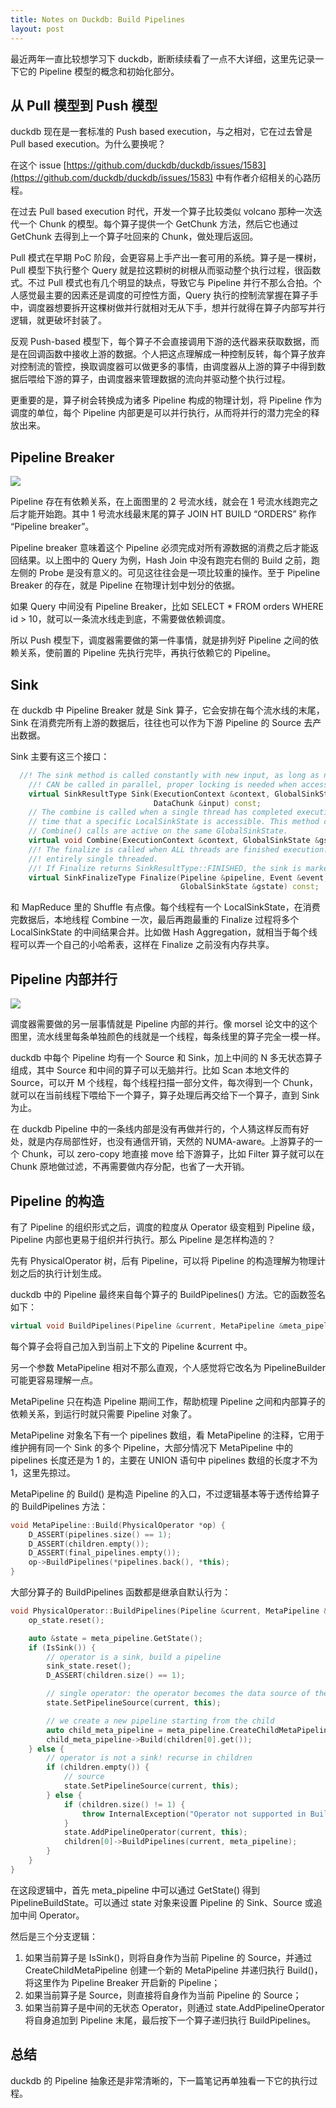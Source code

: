 ```yaml
---
title: Notes on Duckdb: Build Pipelines
layout: post
---
```


最近两年一直比较想学习下 duckdb，断断续续看了一点不大详细，这里先记录一下它的 Pipeline 模型的概念和初始化部分。

## 从 Pull 模型到 Push 模型

duckdb 现在是一套标准的 Push based execution，与之相对，它在过去曾是 Pull based execution。为什么要换呢？

在这个 issue [https://github.com/duckdb/duckdb/issues/1583](https://github.com/duckdb/duckdb/issues/1583) 中有作者介绍相关的心路历程。

在过去 Pull based execution 时代，开发一个算子比较类似 volcano 那种一次迭代一个 Chunk 的模型。每个算子提供一个 GetChunk 方法，然后它也通过 GetChunk 去得到上一个算子吐回来的 Chunk，做处理后返回。

Pull 模式在早期 PoC 阶段，会更容易上手产出一套可用的系统。算子是一棵树，Pull 模型下执行整个 Query 就是拉这颗树的树根从而驱动整个执行过程，很函数式。不过 Pull 模式也有几个明显的缺点，导致它与 Pipeline 并行不那么合拍。个人感觉最主要的因素还是调度的可控性方面，Query 执行的控制流掌握在算子手中，调度器想要拆开这棵树做并行就相对无从下手，想并行就得在算子内部写并行逻辑，就更破坏封装了。

反观 Push-based 模型下，每个算子不会直接调用下游的迭代器来获取数据，而是在回调函数中接收上游的数据。个人把这点理解成一种控制反转，每个算子放弃对控制流的管控，换取调度器可以做更多的事情，由调度器从上游的算子中得到数据后喂给下游的算子，由调度器来管理数据的流向并驱动整个执行过程。

更重要的是，算子树会转换成为诸多 Pipeline 构成的物理计划，将 Pipeline 作为调度的单位，每个 Pipeline 内部更是可以并行执行，从而将并行的潜力完全的释放出来。

## Pipeline Breaker

![](/images/2023-02-25-duckdb-build-pipeline/Screen_Shot_2023-02-20_at_22.20.12.png)

Pipeline 存在有依赖关系，在上面图里的 2 号流水线，就会在 1 号流水线跑完之后才能开始跑。其中 1 号流水线最末尾的算子 JOIN HT BUILD “ORDERS” 称作 “Pipeline breaker”。

Pipeline breaker 意味着这个 Pipeline 必须完成对所有源数据的消费之后才能返回结果。以上图中的 Query 为例，Hash Join 中没有跑完右侧的 Build 之前，跑左侧的 Probe 是没有意义的。可见这往往会是一项比较重的操作。至于 Pipeline Breaker 的存在，就是 Pipeline 在物理计划中划分的依据。

如果 Query 中间没有 Pipeline Breaker，比如 SELECT * FROM orders WHERE id > 10，就可以一条流水线走到底，不需要做依赖调度。

所以 Push 模型下，调度器需要做的第一件事情，就是排列好 Pipeline 之间的依赖关系，使前置的 Pipeline 先执行完毕，再执行依赖它的 Pipeline。

## Sink

在 duckdb 中 Pipeline Breaker 就是 Sink 算子，它会安排在每个流水线的末尾，Sink 在消费完所有上游的数据后，往往也可以作为下游 Pipeline 的 Source 去产出数据。

Sink 主要有这三个接口：

``` c++
  //! The sink method is called constantly with new input, as long as new input is available. Note that this method
	//! CAN be called in parallel, proper locking is needed when accessing data inside the GlobalSinkState.
	virtual SinkResultType Sink(ExecutionContext &context, GlobalSinkState &gstate, LocalSinkState &lstate,
	                            DataChunk &input) const;
	// The combine is called when a single thread has completed execution of its part of the pipeline, it is the final
	// time that a specific LocalSinkState is accessible. This method can be called in parallel while other Sink() or
	// Combine() calls are active on the same GlobalSinkState.
	virtual void Combine(ExecutionContext &context, GlobalSinkState &gstate, LocalSinkState &lstate) const;
	//! The finalize is called when ALL threads are finished execution. It is called only once per pipeline, and is
	//! entirely single threaded.
	//! If Finalize returns SinkResultType::FINISHED, the sink is marked as finished
	virtual SinkFinalizeType Finalize(Pipeline &pipeline, Event &event, ClientContext &context,
	                                  GlobalSinkState &gstate) const;
```

和 MapReduce 里的 Shuffle 有点像。每个线程有一个 LocalSinkState，在消费完数据后，本地线程 Combine 一次，最后再跑最重的 Finalize 过程将多个 LocalSinkState 的中间结果合并。比如做 Hash Aggregation，就相当于每个线程可以弄一个自己的小哈希表，这样在 Finalize 之前没有内存共享。

## Pipeline 内部并行

![](/images/2023-02-25-duckdb-build-pipeline/Screen_Shot_2023-02-20_at_22.28.25.png)

调度器需要做的另一层事情就是 Pipeline 内部的并行。像 morsel 论文中的这个图里，流水线里每条单独颜色的线就是一个线程，每条线里的算子完全一模一样。

duckdb 中每个 Pipeline 均有一个 Source 和 Sink，加上中间的 N 多无状态算子组成，其中 Source 和中间的算子可以无脑并行。比如 Scan 本地文件的 Source，可以开 M 个线程，每个线程扫描一部分文件，每次得到一个 Chunk，就可以在当前线程下喂给下一个算子，算子处理后再交给下一个算子，直到 Sink 为止。

在 duckdb Pipeline 中的一条线内部是没有再做并行的，个人猜这样反而有好处，就是内存局部性好，也没有通信开销，天然的 NUMA-aware。上游算子的一个 Chunk，可以 zero-copy 地直接 move 给下游算子，比如 Filter 算子就可以在 Chunk 原地做过滤，不再需要做内存分配，也省了一大开销。

## Pipeline 的构造

有了 Pipeline 的组织形式之后，调度的粒度从 Operator 级变粗到 Pipeline 级，Pipeline 内部也更易于组织并行执行。那么 Pipeline 是怎样构造的？

先有 PhysicalOperator 树，后有 Pipeline，可以将 Pipeline 的构造理解为物理计划之后的执行计划生成。

duckdb 中的 Pipeline 最终来自每个算子的 BuildPipelines() 方法。它的函数签名如下：

``` c++
virtual void BuildPipelines(Pipeline &current, MetaPipeline &meta_pipeline);
```

每个算子会将自己加入到当前上下文的 Pipeline &current 中。

另一个参数 MetaPipeline 相对不那么直观，个人感觉将它改名为 PipelineBuilder 可能更容易理解一点。

MetaPipeline 只在构造 Pipeline 期间工作，帮助梳理 Pipeline 之间和内部算子的依赖关系，到运行时就只需要 Pipeline 对象了。

MetaPipeline 对象名下有一个 pipelines 数组，看 MetaPipeline 的注释，它用于维护拥有同一个 Sink 的多个 Pipeline，大部分情况下 MetaPipeline 中的 pipelines 长度还是为 1 的，主要在 UNION 语句中 pipelines 数组的长度才不为 1，这里先掠过。

MetaPipeline 的 Build() 是构造 Pipeline 的入口，不过逻辑基本等于透传给算子的 BuildPipelines 方法：

``` c++
void MetaPipeline::Build(PhysicalOperator *op) {
	D_ASSERT(pipelines.size() == 1);
	D_ASSERT(children.empty());
	D_ASSERT(final_pipelines.empty());
	op->BuildPipelines(*pipelines.back(), *this);
}
```

大部分算子的 BuildPipelines 函数都是继承自默认行为：

``` c++
void PhysicalOperator::BuildPipelines(Pipeline &current, MetaPipeline &meta_pipeline) {
	op_state.reset();

	auto &state = meta_pipeline.GetState();
	if (IsSink()) {
		// operator is a sink, build a pipeline
		sink_state.reset();
		D_ASSERT(children.size() == 1);

		// single operator: the operator becomes the data source of the current pipeline
		state.SetPipelineSource(current, this);

		// we create a new pipeline starting from the child
		auto child_meta_pipeline = meta_pipeline.CreateChildMetaPipeline(current, this);
		child_meta_pipeline->Build(children[0].get());
	} else {
		// operator is not a sink! recurse in children
		if (children.empty()) {
			// source
			state.SetPipelineSource(current, this);
		} else {
			if (children.size() != 1) {
				throw InternalException("Operator not supported in BuildPipelines");
			}
			state.AddPipelineOperator(current, this);
			children[0]->BuildPipelines(current, meta_pipeline);
		}
	}
}
```

在这段逻辑中，首先 meta_pipeline 中可以通过 GetState() 得到 PipelineBuildState。可以通过 state 对象来设置 Pipeline 的 Sink、Source 或追加中间 Operator。

然后是三个分支逻辑：

1. 如果当前算子是 IsSink()，则将自身作为当前 Pipeline 的 Source，并通过 CreateChildMetaPipeline 创建一个新的 MetaPipeline 并递归执行 Build()，将这里作为 Pipeline Breaker 开启新的 Pipeline；
1. 如果当前算子是 Source，则直接将自身作为当前 Pipeline 的 Source；
1. 如果当前算子是中间的无状态 Operator，则通过 state.AddPipelineOperator 将自身追加到 Pipeline 末尾，最后按下一个算子递归执行 BuildPipelines。

## 总结

duckdb 的 Pipeline 抽象还是非常清晰的，下一篇笔记再单独看一下它的执行过程。